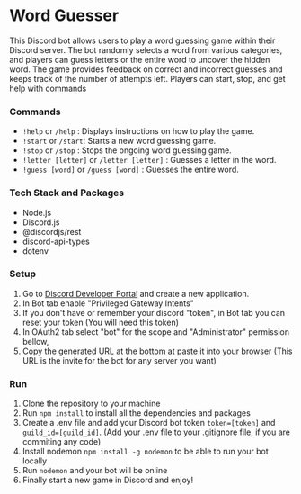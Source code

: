 # Word Guesser

This Discord bot allows users to play a word guessing game within their Discord server. The bot randomly selects a word from various categories, and players can guess letters or the entire word to uncover the hidden word. The game provides feedback on correct and incorrect guesses and keeps track of the number of attempts left. Players can start, stop, and get help with commands

### Commands
* `!help` or `/help` : Displays instructions on how to play the game.
* `!start` or `/start`: Starts a new word guessing game.
* `!stop` or `/stop` : Stops the ongoing word guessing game.
* `!letter [letter]` or `/letter [letter]` : Guesses a letter in the word.
* `!guess [word]` or `/guess [word]` : Guesses the entire word.

### Tech Stack and Packages
* Node.js
* Discord.js
* @discordjs/rest
* discord-api-types
* dotenv

### Setup
1. Go to [Discord Developer Portal](https://discord.com/developers/applications) and create a new application.
2. In Bot tab enable "Privileged Gateway Intents"
3. If you don't have or remember your discord "token", in Bot tab you can reset your token (You will need this token)
4. In OAuth2 tab select "bot" for the scope and "Administrator" permission bellow,
5. Copy the generated URL at the bottom at paste it into your browser (This URL is the invite for the bot for any server you want)

### Run
1. Clone the repository to your machine
2. Run `npm install` to install all the dependencies and packages
3. Create a .env file and add your Discord bot token `token=[token]` and `guild_id=[guild_id]`. (Add your .env file to your .gitignore file, if you are commiting any code)
4. Install nodemon `npm install -g nodemon` to be able to run your bot locally
5. Run `nodemon` and your bot will be online
6. Finally start a new game in Discord and enjoy!
